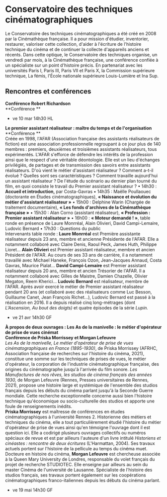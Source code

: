 # Conservatoire des techniques cinématographiques

Le Conservatoire des techniques cinématographiques a été créé en 2008 par la Cinémathèque française. Il a pour mission d'étudier, inventorier, restaurer, valoriser cette collection, d'aider à l'écriture de l'histoire technique du cinéma et de continuer la collecte d'appareils anciens et récents. Dans cette optique, le Conservatoire des techniques organise, un vendredi par mois, à la Cinémathèque française, une conférence confiée à un spécialiste sur un point d'histoire précis. En partenariat avec les universités Paris I, Paris III, Paris VII et Paris X, la Commission supérieure technique, La fémis, l'École nationale supérieure Louis-Lumière et Ina Sup.

## Rencontres et conférences

**Conférence Robert Richardson**  
**Conférence **

- ve 10 mar 14h30 HL

**Le premier assistant réalisateur : maître du temps et de l'organisation**  
**Conférence **  
Créée en 1998, l'AFAR (Association française des assistants réalisateurs de fiction) est une association professionnelle regroupant à ce jour plus de 140 membres : premiers, deuxièmes et troisièmes assistants réalisateurs, tous expérimentés. L'AFAR s'efforce de défendre les intérêts de la profession ainsi que le respect d'une véritable déontologie. Elle est un lieu d'échanges privilégiés, de partages et de transmission des savoirs entre assistants réalisateurs. D'où vient le métier d'assistant réalisateur ? Comment a-t-il évolué ? Quelles sont ses caractéristiques ? Comment travaille aujourd'hui un assistant réalisateur ? De l'étude du scénario au dernier plan tourné du film, en quoi consiste le travail du Premier assistant réalisateur ? • 14h30 : **Accueil et introduction,** par Costa-Gavras • 14h35 : Maëlle Poullaouec (doctorante en Études cinématographiques), **« Naissance et évolution du métier d'assistant réalisateur »** • 15h00 : Delphine Warin (Chargée de traitement documentaire), **« Les fonds d'archives de la Cinémathèque française »** • 15h30 : Alan Corno (assistant réalisateur), **« Profession : Premier assistant réalisateur »** • 16h00 : **« Moteur demandé ! »**, table ronde en présence de Laure Monrréal, Alain Olivieri, David Campi-Lemaire, Ludovic Bernard • 17h30 : Questions du public  
Intervenants table ronde : **Laure Monrréal** est Première assistante réalisateur depuis 23 ans, membre et ancienne Présidente de l'AFAR. Elle a notamment collaboré avec Claire Denis, Raoul Peck, James Huth, Philippe Lioret... **Alain Olivieri** est Premier assistant réalisateur, membre et ancien Président de l'AFAR. Au cours de ses 33 ans de carrière, il a notamment travaillé avec Michael Haneke, François Ozon, Jean-Jacques Annaud, Costa Gavras, Maurice Pialat... **David Campi-Lemaire** est Premier assistant réalisateur depuis 20 ans, membre et ancien Trésorier de l'AFAR. Il a notamment collaboré avec Gilles de Maistre, Damien Chazelle, Olivier Megaton, Reem Kherici... **Ludovic Bernard** est réalisateur, membre de l'AFAR. Après avoir exercé le métier de Premier assistant réalisateur pendant 20 ans (et collaboré avec des réalisateurs comme Luc Besson, Guillaume Canet, Jean François Richet...), Ludovic Bernard est passé à la réalisation en 2016. Il a depuis réalisé cinq long-métrages (dont _L'Ascension, Au bout des doigts)_ et quatre épisodes de la série _Lupin._

- ve 21 avr 14h30 GF

**À propos de deux ouvrages : Les As de la manivelle : le métier d'opérateur de prise de vues cinémat**  
**Conférence de Priska Morrissey et Morgan Lefeuvre**  
_Les As de la manivelle, Le métier d'opérateur de prise de vues cinématographiques en France (1895-1930)_, de Priska Morrissey (AFRHC, Association française de recherches sur l'histoire du cinéma, 2021), constitue une somme sur les techniques de prises de vues, le métier d'opérateur, la corporation de l'industrie cinématographique française, des origines du cinématographe jusqu'à l'arrivée du film sonore. _Les Manufactures de nos rêves, les studios de cinéma français des années 1930,_ de Morgan Lefeuvre (Rennes, Presses universitaires de Rennes, 2021), propose une histoire large et systémique de l'ensemble des studios français depuis les débuts du cinéma parlant jusqu'à la Seconde Guerre mondiale. Cette recherche exceptionnelle concerne aussi bien l'histoire technique qu'économique ou socio-culturelle des studios et apporte une foule de renseignements inédits.  
**Priska Morrissey** est maîtresse de conférences en études cinématographiques à l'université Rennes 2. Historienne des métiers et techniques du cinéma, elle a tout particulièrement étudié l'histoire du métier d'opérateur de prise de vues ainsi qu'en témoigne l'ouvrage dont il est question ici. Elle a codirigé plusieurs ouvrages collectifs ou numéros spéciaux de revue et est par ailleurs l'auteure d'un livre intitulé _Historiens et cinéastes : rencontre de deux écritures_ (L'Harmattan, 2004). Ses travaux actuels portent sur l'histoire de la pellicule au temps du cinéma muet.  
Docteure en histoire du cinéma, **Morgan Lefeuvre** est chercheuse associée à la Queen Mary University de Londres, responsable du volet français du projet de recherche STUDIOTEC. Elle enseigne par ailleurs au sein du master Cinéma de l'université de Lausanne. Spécialiste de l'histoire des studios français, ses travaux portent également sur les coopérations cinématographiques franco-italiennes depuis les débuts du cinéma parlant.

- ve 19 mai 14h30 GF

